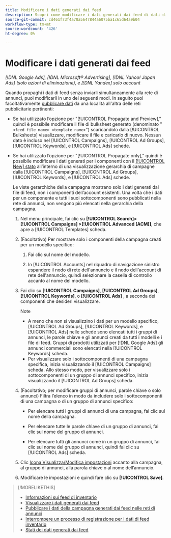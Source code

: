 ```yaml
---
title: Modificare i dati generati dai feed
description: Scopri come modificare i dati generati dai feed di dati di inventario.
source-git-commit: cd461f73f4a70a5647844a6075ba1c65d64a9b04
workflow-type: tm+mt
source-wordcount: '426'
ht-degree: 0%

---
```


# Modificare i dati generati dai feed

*[!DNL Google Ads], [!DNL Microsoft® Advertising], [!DNL Yahoo! Japan Ads] (solo azioni di eliminazione), e [!DNL Yandex] solo account*

Quando propaghi i dati di feed senza inviarli simultaneamente alla rete di annunci, puoi modificarli in uno dei seguenti modi. In seguito puoi facoltativamente [pubblicare dati](propagated-data-post.md) da una località all&#39;altra delle reti pubblicitarie pertinenti:

* Se hai utilizzato l’opzione per &quot;[!UICONTROL Propagate and Preview],&quot; quindi è possibile modificare il file di bulksheet generato (denominato &quot;`<feed file name>_<template name>`&quot;) scaricandolo dalla [!UICONTROL Bulksheets] visualizzare, modificare il file e caricarlo di nuovo. Nessun dato è incluso nel [!UICONTROL Campaigns], [!UICONTROL Ad Groups], [!UICONTROL Keywords], e [!UICONTROL Ads] schede.

* Se hai utilizzato l’opzione per &quot;[!UICONTROL Propagate only],&quot; quindi è possibile modificare i dati generati per i componenti con il [[!UICONTROL New] stato](propagated-data-status.md) all’interno di una visualizzazione gerarchia di campagne dalla [!UICONTROL Campaigns], [!UICONTROL Ad Groups], [!UICONTROL Keywords], e [!UICONTROL Ads] schede.

   Le viste gerarchiche della campagna mostrano solo i dati generati dal file di feed, non i componenti dell’account esistenti. Una volta che i dati per un componente e tutti i suoi sottocomponenti sono pubblicati nella rete di annunci, non vengono più elencati nella gerarchia della campagna.

   1. Nel menu principale, fai clic su **[!UICONTROL Search]> [!UICONTROL Campaigns] >[!UICONTROL Advanced (ACM)]**, che apre a [!UICONTROL Templates] scheda.

   1. (Facoltativo) Per mostrare solo i componenti della campagna creati per un modello specifico:

      1. Fai clic sul nome del modello.

      1. In [!UICONTROL Accounts] nel riquadro di navigazione sinistro espandere il nodo di rete dell&#39;annuncio e il nodo dell&#39;account di rete dell&#39;annuncio, quindi selezionare la casella di controllo accanto al nome del modello.
   1. Fai clic su **[!UICONTROL Campaigns]**, **[!UICONTROL Ad Groups]**, **[!UICONTROL Keywords]**, o **[!UICONTROL Ads]** , a seconda dei componenti che desideri visualizzare.

      >[!NOTE]
      >
      >* A meno che non si visualizzino i dati per un modello specifico, [!UICONTROL Ad Groups], [!UICONTROL Keywords], e [!UICONTROL Ads] nelle schede sono elencati tutti i gruppi di annunci, le parole chiave e gli annunci creati da tutti i modelli e i file di feed. Gruppi di prodotti utilizzati per [!DNL Google Ads] gli annunci commerciali sono elencati nella [!UICONTROL Keywords] scheda.
      >* Per visualizzare solo i sottocomponenti di una campagna specifica, inizia visualizzando il [!UICONTROL Campaigns] scheda. Allo stesso modo, per visualizzare solo i sottocomponenti di un gruppo di annunci specifico, inizia visualizzando il [!UICONTROL Ad Groups] scheda.


   1. (Facoltativo; per modificare gruppi di annunci, parole chiave o solo annunci) Filtra l’elenco in modo da includere solo i sottocomponenti di una campagna o di un gruppo di annunci specifico:

      * Per elencare tutti i gruppi di annunci di una campagna, fai clic sul nome della campagna.

      * Per elencare tutte le parole chiave di un gruppo di annunci, fai clic sul nome del gruppo di annunci.

      * Per elencare tutti gli annunci come in un gruppo di annunci, fai clic sul nome del gruppo di annunci, quindi fai clic su [!UICONTROL Ads] scheda.
   1. Clic [Icona Visualizza/Modifica impostazioni](/help/search-social-commerce/assets/settings.png "Icona Visualizza/Modifica impostazioni") accanto alla campagna, al gruppo di annunci, alla parola chiave o al nome dell’annuncio.

   1. Modificare le impostazioni e quindi fare clic su **[!UICONTROL Save]**.



>[!MORELIKETHIS]
>
>* [Informazioni sui feed di inventario](inventory-feeds-about.md)
>* [Visualizzare i dati generati dai feed](propagated-data-view.md)
>* [Pubblicare i dati della campagna generati dai feed nelle reti di annunci](propagated-data-post.md)
>* [Interrompere un processo di registrazione per i dati di feed inventario](stop-job.md)
>* [Stati dei dati generati dai feed](propagated-data-status.md)

